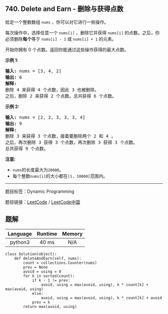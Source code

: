 ## 740. Delete and Earn - 删除与获得点数

<!--If you want to use the English description, use `question.content` instead-->

<p>给定一个整数数组&nbsp;<code>nums</code>&nbsp;，你可以对它进行一些操作。</p>

<p>每次操作中，选择任意一个&nbsp;<code>nums[i]</code>&nbsp;，删除它并获得&nbsp;<code>nums[i]</code>&nbsp;的点数。之后，你必须删除<strong>每个</strong>等于&nbsp;<code>nums[i] - 1</code>&nbsp;或&nbsp;<code>nums[i] + 1</code>&nbsp;的元素。</p>

<p>开始你拥有 0 个点数。返回你能通过这些操作获得的最大点数。</p>

<p><strong>示例 1:</strong></p>

<pre>
<strong>输入:</strong> nums = [3, 4, 2]
<strong>输出:</strong> 6
<strong>解释:</strong> 
删除 4 来获得 4 个点数，因此 3 也被删除。
之后，删除 2 来获得 2 个点数。总共获得 6 个点数。
</pre>

<p><strong>示例&nbsp;2:</strong></p>

<pre>
<strong>输入:</strong> nums = [2, 2, 3, 3, 3, 4]
<strong>输出:</strong> 9
<strong>解释:</strong> 
删除 3 来获得 3 个点数，接着要删除两个 2 和 4 。
之后，再次删除 3 获得 3 个点数，再次删除 3 获得 3 个点数。
总共获得 9 个点数。
</pre>

<p><strong>注意:</strong></p>

<ul>
	<li><code>nums</code>的长度最大为<code>20000</code>。</li>
	<li>每个整数<code>nums[i]</code>的大小都在<code>[1, 10000]</code>范围内。</li>
</ul>



-----

题目标签：Dynamic Programming

题目链接：[LeetCode](https://leetcode.com/problems/delete-and-earn/description/)  /  [LeetCode中国](https://leetcode-cn.com/problems/delete-and-earn/description/)

## 题解



| Language | Runtime | Memory |
|:---:|:---:|:---:|
| python3  | 40  ms | N/A |

```python3
class Solution(object):
    def deleteAndEarn(self, nums):
        count = collections.Counter(nums)
        prev = None
        avoid = using = 0
        for k in sorted(count):
            if k - 1 != prev:
                avoid, using = max(avoid, using), k * count[k] + max(avoid, using)
            else:
                avoid, using = max(avoid, using), k * count[k] + avoid
            prev = k
        return max(avoid, using)
```
